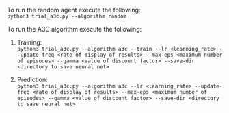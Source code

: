 To run the random agent execute the following:\
`python3 trial_a3c.py --algorithm random`

To run the A3C algorithm execute the following:
1. Training:\
`python3 trial_a3c.py --algorithm a3c --train --lr <learning_rate> --update-freq <rate of display of results> --max-eps <maximum number of episodes> --gamma <value of discount factor> --save-dir <directory to save neural net>`
  
2. Prediction:\
`python3 trial_a3c.py --algorithm a3c --lr <learning_rate> --update-freq <rate of display of results> --max-eps <maximum number of episodes> --gamma <value of discount factor> --save-dir <directory to save neural net>`
